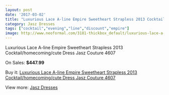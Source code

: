 ```yaml
---
layout: post
date: '2017-03-02'
title: "Luxurious Lace A-line Empire Sweetheart Strapless 2013 Cocktail/homecoming/cute Dress Jasz Couture 4607"
category: Jasz Dresses
tags: ["cocktail","evening","line","discount","empire"]
image: http://www.neoformal.com/3181-thickbox_default/luxurious-lace-a-line-empire-sweetheart-strapless-2013-cocktail-homecoming-cute-dress-jasz-couture-4607.jpg
---
```

Luxurious Lace A-line Empire Sweetheart Strapless 2013 Cocktail/homecoming/cute Dress Jasz Couture 4607

On Sales: **$447.99**
<a href="https://www.neoformal.com/en/jasz-dresses/1188-luxurious-lace-a-line-empire-sweetheart-strapless-2013-cocktail-homecoming-cute-dress-jasz-couture-4607.html"><amp-img layout="responsive" width="600" height="600" src="//www.neoformal.com/3181-thickbox_default/luxurious-lace-a-line-empire-sweetheart-strapless-2013-cocktail-homecoming-cute-dress-jasz-couture-4607.jpg" alt="Luxurious Lace A-line Empire Sweetheart Strapless 2013 Cocktail/homecoming/cute Dress Jasz Couture 4607 0" /></a>
<a href="https://www.neoformal.com/en/jasz-dresses/1188-luxurious-lace-a-line-empire-sweetheart-strapless-2013-cocktail-homecoming-cute-dress-jasz-couture-4607.html"><amp-img layout="responsive" width="600" height="600" src="//www.neoformal.com/3182-thickbox_default/luxurious-lace-a-line-empire-sweetheart-strapless-2013-cocktail-homecoming-cute-dress-jasz-couture-4607.jpg" alt="Luxurious Lace A-line Empire Sweetheart Strapless 2013 Cocktail/homecoming/cute Dress Jasz Couture 4607 1" /></a>

Buy it: [Luxurious Lace A-line Empire Sweetheart Strapless 2013 Cocktail/homecoming/cute Dress Jasz Couture 4607](https://www.neoformal.com/en/jasz-dresses/1188-luxurious-lace-a-line-empire-sweetheart-strapless-2013-cocktail-homecoming-cute-dress-jasz-couture-4607.html "Luxurious Lace A-line Empire Sweetheart Strapless 2013 Cocktail/homecoming/cute Dress Jasz Couture 4607")

View more: [Jasz Dresses](https://www.neoformal.com/en/13-jasz-dresses "Jasz Dresses")